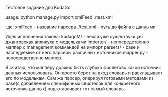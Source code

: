 Тестовое задание для KudaGo

usage: python manage.py import xmlFeed ./test.xml

где:
    xmlFeed - название парсера
    ./test.xml - путь до файла с данными

Идея исполнения такова:
kudagoM/ - некая уже существующая джанговская апликуха с модельками
importer/ - непосредственно маппер c management коммандой на импорт
    parsers/ - base и наследуемые от него парсеры различных источников
    mapper.py - непосредственно маппер.

Я считаю, что мапперу должно быть глубоко фиолетово какой источник данных использовать. Он просто берет на вход словарь и раскладывает его по моделькам.
Сам же парсер, оперируя готовыми методами из base(с добавлением специфичных свистелок для конкретного источника данных) подготавливает тот самый словарь.